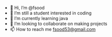 - 👋 Hi, I’m @fsood
- 👀 I’m still a student interested in coding
- 🌱 I’m currently learning java
- 💞️ I’m looking to collaborate on making projects
- 📫 How to reach me fsood53@gmail.com

<!---
fsood/fsood is a ✨ special ✨ repository because its `README.md` (this file) appears on your GitHub profile.
You can click the Preview link to take a look at your changes.
--->
